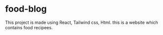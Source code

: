 # food-blog
This project is made using React, Tailwind css, Html.
this is a website which contains food recipees. 
